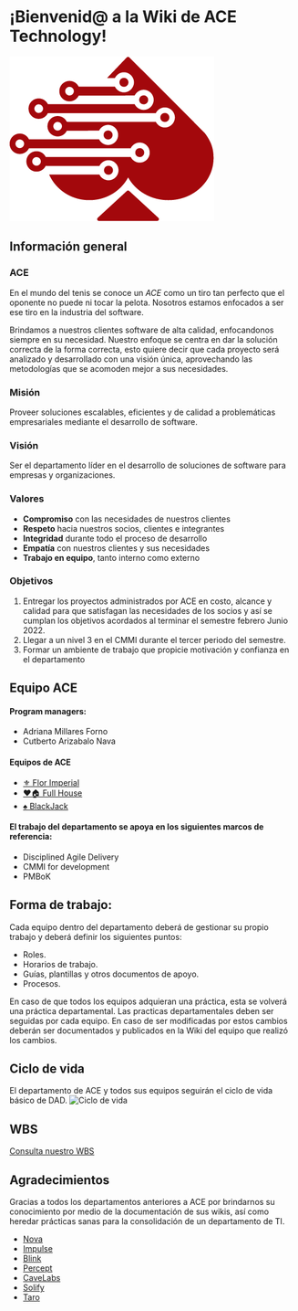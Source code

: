 # ¡Bienvenid@ a la Wiki de ACE Technology!
![AceLogo5](./img/AceLogo5.png)

## Información general
### ACE
En el mundo del tenis se conoce un *ACE* como un tiro tan perfecto que el oponente no puede ni tocar la pelota. Nosotros estamos enfocados a ser ese tiro en la industria del software. 

Brindamos a nuestros clientes software de alta calidad, enfocandonos siempre en su necesidad. Nuestro enfoque se centra en dar la solución correcta de la forma correcta, esto quiere decir que cada proyecto será analizado y desarrollado con una visión única, aprovechando las metodologías que se acomoden mejor a sus necesidades. 

### Misión 
Proveer soluciones escalables, eficientes y de calidad a problemáticas empresariales mediante el desarrollo de software. 

### Visión 
Ser el departamento líder en el desarrollo de soluciones de software para empresas y organizaciones.

### Valores
*   **Compromiso** con las necesidades de nuestros clientes
*   **Respeto** hacia nuestros socios, clientes e integrantes 
*   **Integridad** durante todo el proceso de desarrollo 
*   **Empatía** con nuestros clientes y sus necesidades
*   **Trabajo en equipo**, tanto interno como externo

### Objetivos
1.  Entregar los proyectos administrados por ACE en costo, alcance y calidad para que satisfagan las necesidades de los socios y así se cumplan los objetivos acordados al terminar el semestre febrero Junio 2022.
2.  Llegar a un nivel 3 en el CMMI durante el tercer periodo del semestre.
3.  Formar un ambiente de trabajo que propicie motivación y confianza en el departamento

## Equipo ACE
#### Program managers:
*   Adriana Millares Forno
*   Cutberto Arizabalo Nava

#### Equipos de ACE
*   [⚜️ Flor Imperial](../FlorImperial/README.md)
*   [❤️🏠 Full House](../FullHouse/README.md)
*   [♠️ BlackJack](../BlackJack/README.md)

#### El trabajo del departamento se apoya en los siguientes marcos de referencia:
*   Disciplined Agile Delivery
*   CMMI for development
*   PMBoK

## Forma de trabajo:
Cada equipo dentro del departamento deberá de gestionar su propio trabajo y deberá definir los siguientes puntos:

*   Roles.
*   Horarios de trabajo.
*   Guías, plantillas y otros documentos de apoyo.
*   Procesos.

En caso de que todos los equipos adquieran una práctica, esta se volverá una práctica departamental. Las practicas departamentales deben ser seguidas por cada equipo. En caso de ser modificadas por estos cambios deberán ser documentados y publicados en la Wiki del equipo que realizó los cambios.

## Ciclo de vida 
El departamento de ACE y todos sus equipos seguirán el ciclo de vida básico de DAD.
![Ciclo de vida](https://lh5.googleusercontent.com/jJ1z9sIc30sQB6tcxz2GgLAYmcThxcm4XP-SiPg9BI3ZjA85NpfuScZl60rqjV9kqtFpR-V6PZguAKLjPTa0Er_p56B_lyyv8FoVKkMOcEMbkMIYbFM)

## WBS
[Consulta nuestro WBS](./img/WBS_Departamental.svg)

## Agradecimientos
Gracias a todos los departamentos anteriores a ACE por brindarnos su conocimiento por medio de la documentación de sus wikis, así como heredar prácticas sanas para la consolidación de un departamento de TI.

*   [Nova](https://github.com/novaDepto/Nova/wiki)
*   [Impulse](https://impulse-semestrei.github.io/)
*   [Blink](https://bitbucket.org/KaryRs/blink_wiki/wiki/Home)
*   [Percept](https://github.com/97joaquinhr/Percept/wiki)
*   [CaveLabs](https://github.com/97joaquinhr/Percept/wiki)
*   [Solify](https://github.com/Solify-IT/docs/wiki)
*   [Taro](https://taro-it.github.io/docs/)